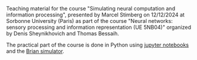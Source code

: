 Teaching material for the course "Simulating neural computation and information processing", presented by Marcel Stimberg on 12/12/2024 at Sorbonne University (Paris) as part of the course "Neural networks: sensory processing and information representation (UE 5NB04)" organized by Denis Sheynikhovich and Thomas Bessaih.

The practical part of the course is done in Python using [jupyter notebooks](http://jupyter-notebook-beginner-guide.readthedocs.io/en/latest/what_is_jupyter.html) and the [Brian simulator](https://briansimulator.org).

